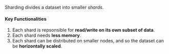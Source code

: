 Sharding divides a dataset into smaller _shards_.

#### Key Functionalities
1. Each shard is repsonsible for __read/write on its own subset of data__.
2. Each shard needs __less memory__.
3. Each shard can be distributed on smaller nodes, and so the dataset can be __horizontally scaled__.